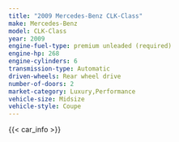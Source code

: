 ```yaml
---
title: "2009 Mercedes-Benz CLK-Class"
make: Mercedes-Benz
model: CLK-Class
year: 2009
engine-fuel-type: premium unleaded (required)
engine-hp: 268
engine-cylinders: 6
transmission-type: Automatic
driven-wheels: Rear wheel drive
number-of-doors: 2
market-category: Luxury,Performance
vehicle-size: Midsize
vehicle-style: Coupe
---
```


{{< car_info >}}
